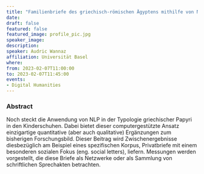 ```yaml
---
title: "Familienbriefe des griechisch-römischen Ägyptens mithilfe von NLP untersuchen: Messungen von Netzwerken und Sprechakten."
date:
draft: false
featured: false
featured_image: profile_pic.jpg
speaker_image:
description:
speaker: Audric Wannaz
affiliation: Universität Basel
where:
from: 2023-02-07T11:00:00
to: 2023-02-07T11:45:00
events:
- Digital Humanities
---
```


### Abstract

Noch steckt die Anwendung von NLP in der Typologie griechischer Papyri in den Kinderschuhen. Dabei bietet dieser computergestützte Ansatz einzigartige quantitative (aber auch qualitative) Ergänzungen zum bisherigen Forschungsbild. Dieser Beitrag wird Zwischenergebnisse diesbezüglich am Beispiel eines spezifischen Korpus, Privatbriefe mit einem besonderen sozialen Fokus (eng. social letters), liefern. Messungen werden vorgestellt, die diese Briefe als Netzwerke oder als Sammlung von schriftlichen Sprechakten betrachten.
